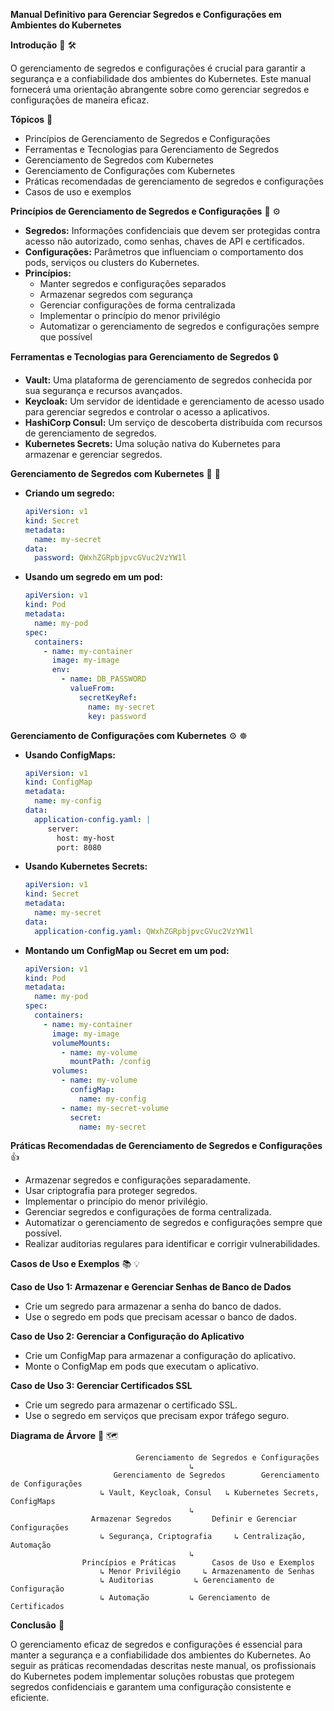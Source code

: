 **Manual Definitivo para Gerenciar Segredos e Configurações em Ambientes do Kubernetes**

**Introdução** 🔑 🛠️

O gerenciamento de segredos e configurações é crucial para garantir a segurança e a confiabilidade dos ambientes do Kubernetes. Este manual fornecerá uma orientação abrangente sobre como gerenciar segredos e configurações de maneira eficaz.

**Tópicos** 📖

* Princípios de Gerenciamento de Segredos e Configurações
* Ferramentas e Tecnologias para Gerenciamento de Segredos
* Gerenciamento de Segredos com Kubernetes
* Gerenciamento de Configurações com Kubernetes
* Práticas recomendadas de gerenciamento de segredos e configurações
* Casos de uso e exemplos

**Princípios de Gerenciamento de Segredos e Configurações** 🔑 ⚙️

* **Segredos:** Informações confidenciais que devem ser protegidas contra acesso não autorizado, como senhas, chaves de API e certificados.
* **Configurações:** Parâmetros que influenciam o comportamento dos pods, serviços ou clusters do Kubernetes.
* **Princípios:**
    * Manter segredos e configurações separados
    * Armazenar segredos com segurança
    * Gerenciar configurações de forma centralizada
    * Implementar o princípio do menor privilégio
    * Automatizar o gerenciamento de segredos e configurações sempre que possível

**Ferramentas e Tecnologias para Gerenciamento de Segredos** 🔒

* **Vault:** Uma plataforma de gerenciamento de segredos conhecida por sua segurança e recursos avançados.
* **Keycloak:** Um servidor de identidade e gerenciamento de acesso usado para gerenciar segredos e controlar o acesso a aplicativos.
* **HashiCorp Consul:** Um serviço de descoberta distribuída com recursos de gerenciamento de segredos.
* **Kubernetes Secrets:** Uma solução nativa do Kubernetes para armazenar e gerenciar segredos.

**Gerenciamento de Segredos com Kubernetes** 🤖 🔑

* **Criando um segredo:**
   ```yaml
   apiVersion: v1
   kind: Secret
   metadata:
     name: my-secret
   data:
     password: QWxhZGRpbjpvcGVuc2VzYW1l
   ```
* **Usando um segredo em um pod:**
   ```yaml
   apiVersion: v1
   kind: Pod
   metadata:
     name: my-pod
   spec:
     containers:
       - name: my-container
         image: my-image
         env:
           - name: DB_PASSWORD
             valueFrom:
               secretKeyRef:
                 name: my-secret
                 key: password
   ```

**Gerenciamento de Configurações com Kubernetes** ⚙️ ☸️

* **Usando ConfigMaps:**
   ```yaml
   apiVersion: v1
   kind: ConfigMap
   metadata:
     name: my-config
   data:
     application-config.yaml: |
        server:
          host: my-host
          port: 8080
   ```
* **Usando Kubernetes Secrets:**
   ```yaml
   apiVersion: v1
   kind: Secret
   metadata:
     name: my-secret
   data:
     application-config.yaml: QWxhZGRpbjpvcGVuc2VzYW1l
   ```
* **Montando um ConfigMap ou Secret em um pod:**
   ```yaml
   apiVersion: v1
   kind: Pod
   metadata:
     name: my-pod
   spec:
     containers:
       - name: my-container
         image: my-image
         volumeMounts:
           - name: my-volume
             mountPath: /config
         volumes:
           - name: my-volume
             configMap:
               name: my-config
           - name: my-secret-volume
             secret:
               name: my-secret
   ```

**Práticas Recomendadas de Gerenciamento de Segredos e Configurações** 👍

* Armazenar segredos e configurações separadamente.
* Usar criptografia para proteger segredos.
* Implementar o princípio do menor privilégio.
* Gerenciar segredos e configurações de forma centralizada.
* Automatizar o gerenciamento de segredos e configurações sempre que possível.
* Realizar auditorias regulares para identificar e corrigir vulnerabilidades.

**Casos de Uso e Exemplos** 📚 💡

**Caso de Uso 1: Armazenar e Gerenciar Senhas de Banco de Dados**

* Crie um segredo para armazenar a senha do banco de dados.
* Use o segredo em pods que precisam acessar o banco de dados.

**Caso de Uso 2: Gerenciar a Configuração do Aplicativo**

* Crie um ConfigMap para armazenar a configuração do aplicativo.
* Monte o ConfigMap em pods que executam o aplicativo.

**Caso de Uso 3: Gerenciar Certificados SSL**

* Crie um segredo para armazenar o certificado SSL.
* Use o segredo em serviços que precisam expor tráfego seguro.

**Diagrama de Árvore** 🌳 🗺️

```
                            Gerenciamento de Segredos e Configurações
                                        ↳
                       Gerenciamento de Segredos        Gerenciamento de Configurações
                    ↳ Vault, Keycloak, Consul   ↳ Kubernetes Secrets, ConfigMaps
                                        ↳
                  Armazenar Segredos         Definir e Gerenciar Configurações
                    ↳ Segurança, Criptografia     ↳ Centralização, Automação
                                        ↳
                Princípios e Práticas        Casos de Uso e Exemplos
                    ↳ Menor Privilégio     ↳ Armazenamento de Senhas
                    ↳ Auditorias         ↳ Gerenciamento de Configuração
                    ↳ Automação         ↳ Gerenciamento de Certificados
```

**Conclusão** 🎉

O gerenciamento eficaz de segredos e configurações é essencial para manter a segurança e a confiabilidade dos ambientes do Kubernetes. Ao seguir as práticas recomendadas descritas neste manual, os profissionais do Kubernetes podem implementar soluções robustas que protegem segredos confidenciais e garantem uma configuração consistente e eficiente.